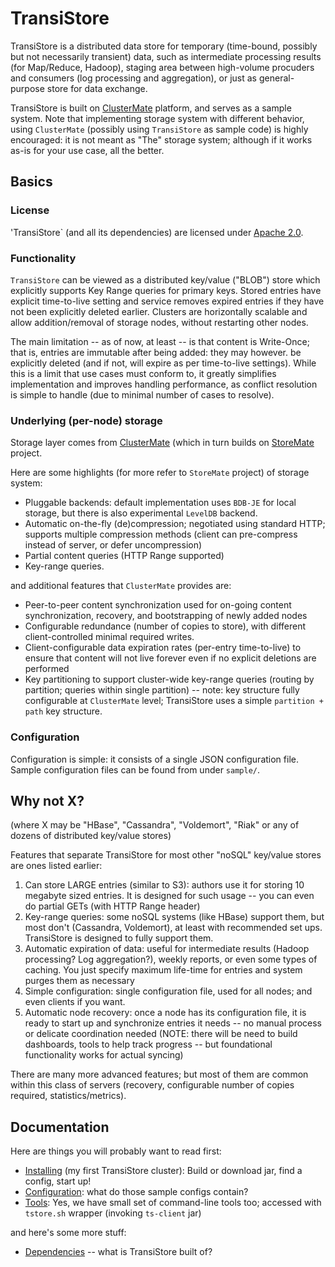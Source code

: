 # TransiStore

TransiStore is a distributed data store for temporary (time-bound, possibly but not necessarily transient) data, such as intermediate processing results (for Map/Reduce, Hadoop), staging area between high-volume procuders and consumers (log processing and aggregation), or just as general-purpose store for data exchange.

TransiStore is built on [ClusterMate](https://github.com/cowtowncoder/ClusterMate) platform, and serves as a sample system.
Note that implementing storage system with different behavior, using `ClusterMate` (possibly using `TransiStore` as sample code) is highly encouraged: it is not meant as "The" storage system; although if it works as-is for your use case, all the better.

## Basics

### License

'TransiStore` (and all its dependencies) are licensed under [Apache 2.0](http://www.apache.org/licenses/LICENSE-2.0.html).

### Functionality

`TransiStore` can be viewed as a distributed key/value ("BLOB") store which explicitly supports Key Range queries for primary keys.
Stored entries have explicit time-to-live setting and service removes expired entries if they have not been explicitly deleted earlier.
Clusters are horizontally scalable and allow addition/removal of storage nodes, without restarting other nodes.

The main limitation -- as of now, at least -- is that content is Write-Once; that is, entries are immutable after being added: they may however. be explicitly deleted (and if not, will expire as per time-to-live settings). While this is a limit that use cases must conform to, it greatly simplifies implementation and improves handling performance, as conflict resolution is simple to handle (due to minimal number of cases to resolve).

### Underlying (per-node) storage

Storage layer comes from [ClusterMate](https://github.com/cowtowncoder/ClusterMate) (which in turn builds on [StoreMate](https://github.com/cowtowncoder/StoreMate) project.

Here are some highlights (for more refer to `StoreMate` project) of storage system:

* Pluggable backends: default implementation uses `BDB-JE` for local storage, but there is also experimental `LevelDB` backend.
* Automatic on-the-fly (de)compression; negotiated using standard HTTP; supports multiple compression methods (client can pre-compress instead of server, or defer uncompression)
* Partial content queries (HTTP Range supported)
* Key-range queries.

and additional features that `ClusterMate` provides are:

* Peer-to-peer content synchronization used for on-going content synchronization, recovery, and bootstrapping of newly added nodes
* Configurable redundance (number of copies to store), with different client-controlled minimal required writes.
* Client-configurable data expiration rates (per-entry time-to-live) to ensure that content will not live forever even if no explicit deletions are performed
* Key partitioning to support cluster-wide key-range queries (routing by partition; queries within single partition) -- note: key structure fully configurable at `ClusterMate` level; TransiStore uses a simple `partition + path` key structure.

### Configuration

Configuration is simple: it consists of a single JSON configuration file. Sample configuration
files can be found from under `sample/`.

## Why not X?

(where X may be "HBase", "Cassandra", "Voldemort", "Riak" or any of dozens of distributed key/value stores)

Features that separate TransiStore for most other "noSQL" key/value stores are ones listed earlier:

1. Can store LARGE entries (similar to S3): authors use it for storing 10 megabyte sized entries. It is designed for such usage -- you can even do partial GETs (with HTTP Range header)
2. Key-range queries: some noSQL systems (like HBase) support them, but most don't (Cassandra, Voldemort), at least with recommended set ups. TransiStore is designed to  fully support them.
3. Automatic expiration of data: useful for intermediate results (Hadoop processing? Log aggregation?), weekly reports, or even some types of caching. You just specify maximum life-time for entries and system purges them as necessary
4. Simple configuration: single configuration file, used for all nodes; and even clients if you want.
5. Automatic node recovery: once a node has its configuration file, it is ready to start up and synchronize entries it needs -- no manual process or delicate coordination needed (NOTE: there will be need to build dashboards, tools to help track progress -- but foundational functionality works for actual syncing)

There are many more advanced features; but most of them are common within this class of servers
(recovery, configurable number of copies required, statistics/metrics).

## Documentation

Here are things you will probably want to read first:

* [Installing](../../wiki/Install) (my first TransiStore cluster): Build or download jar, find a config, start up!
* [Configuration](../../wiki/Configuration): what do those sample configs contain?
* [Tools](../../wiki/Tools): Yes, we have small set of command-line tools too; accessed with `tstore.sh` wrapper (invoking `ts-client` jar)

and here's some more stuff:

* [Dependencies](../../wiki/Dependencies) -- what is TransiStore built of?
